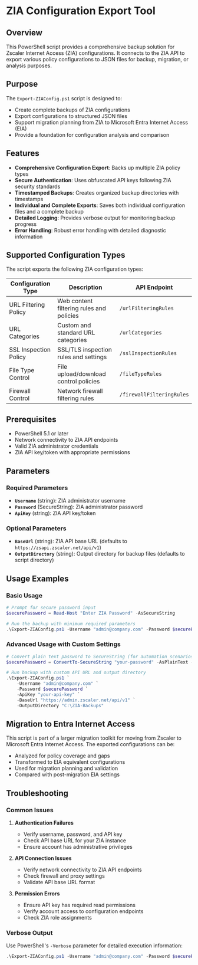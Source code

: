 # ZIA Configuration Export Tool

## Overview

This PowerShell script provides a comprehensive backup solution for Zscaler Internet Access (ZIA) configurations. It connects to the ZIA API to export various policy configurations to JSON files for backup, migration, or analysis purposes.

## Purpose

The `Export-ZIAConfig.ps1` script is designed to:

- Create complete backups of ZIA configurations
- Export configurations to structured JSON files
- Support migration planning from ZIA to Microsoft Entra Internet Access (EIA)
- Provide a foundation for configuration analysis and comparison

## Features

- **Comprehensive Configuration Export**: Backs up multiple ZIA policy types
- **Secure Authentication**: Uses obfuscated API keys following ZIA security standards
- **Timestamped Backups**: Creates organized backup directories with timestamps
- **Individual and Complete Exports**: Saves both individual configuration files and a complete backup
- **Detailed Logging**: Provides verbose output for monitoring backup progress
- **Error Handling**: Robust error handling with detailed diagnostic information

## Supported Configuration Types

The script exports the following ZIA configuration types:

| Configuration Type | Description | API Endpoint |
|-------------------|-------------|--------------|
| URL Filtering Policy | Web content filtering rules and policies | `/urlFilteringRules` |
| URL Categories | Custom and standard URL categories | `/urlCategories` |
| SSL Inspection Policy | SSL/TLS inspection rules and settings | `/sslInspectionRules` |
| File Type Control | File upload/download control policies | `/fileTypeRules` |
| Firewall Control | Network firewall filtering rules | `/firewallFilteringRules` |

## Prerequisites

- PowerShell 5.1 or later
- Network connectivity to ZIA API endpoints
- Valid ZIA administrator credentials
- ZIA API key/token with appropriate permissions

## Parameters

### Required Parameters

- **`Username`** (string): ZIA administrator username
- **`Password`** (SecureString): ZIA administrator password
- **`ApiKey`** (string): ZIA API key/token

### Optional Parameters

- **`BaseUrl`** (string): ZIA API base URL (defaults to `https://zsapi.zscaler.net/api/v1`)
- **`OutputDirectory`** (string): Output directory for backup files (defaults to script directory)

## Usage Examples

### Basic Usage

```powershell
# Prompt for secure password input
$securePassword = Read-Host "Enter ZIA Password" -AsSecureString

# Run the backup with minimum required parameters
.\Export-ZIAConfig.ps1 -Username "admin@company.com" -Password $securePassword -ApiKey "your-api-key"
```

### Advanced Usage with Custom Settings

```powershell
# Convert plain text password to SecureString (for automation scenarios)
$securePassword = ConvertTo-SecureString "your-password" -AsPlainText -Force

# Run backup with custom API URL and output directory
.\Export-ZIAConfig.ps1 `
    -Username "admin@company.com" `
    -Password $securePassword `
    -ApiKey "your-api-key" `
    -BaseUrl "https://admin.zscaler.net/api/v1" `
    -OutputDirectory "C:\ZIA-Backups"
```

## Migration to Entra Internet Access

This script is part of a larger migration toolkit for moving from Zscaler to Microsoft Entra Internet Access. The exported configurations can be:

- Analyzed for policy coverage and gaps
- Transformed to EIA equivalent configurations
- Used for migration planning and validation
- Compared with post-migration EIA settings

## Troubleshooting

### Common Issues

1. **Authentication Failures**
   - Verify username, password, and API key
   - Check API base URL for your ZIA instance
   - Ensure account has administrative privileges

2. **API Connection Issues**
   - Verify network connectivity to ZIA API endpoints
   - Check firewall and proxy settings
   - Validate API base URL format

3. **Permission Errors**
   - Ensure API key has required read permissions
   - Verify account access to configuration endpoints
   - Check ZIA role assignments

### Verbose Output

Use PowerShell's `-Verbose` parameter for detailed execution information:

```powershell
.\Export-ZIAConfig.ps1 -Username "admin@company.com" -Password $securePassword -ApiKey "your-api-key" -Verbose
```

